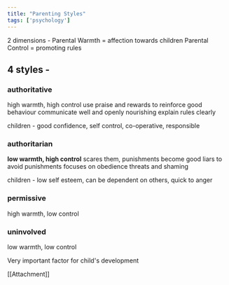 ```yaml
---
title: "Parenting Styles"
tags: ['psychology']
---
```


2 dimensions - 
Parental Warmth = affection towards children
Parental Control = promoting rules 

## 4 styles -
### authoritative 
high warmth, high control
use praise and rewards to reinforce good behaviour
communicate well and openly
nourishing 
explain rules clearly 

children - good confidence, self control, co-operative, responsible

### authoritarian 
**low warmth, high control**
scares them, punishments 
become good liars to avoid punishments
focuses on obedience
threats and shaming 

children - low self esteem, can be dependent on others, quick to anger

### permissive
high warmth, low control
### uninvolved
low warmth, low control

Very important factor for child's development

[[Attachment]]

